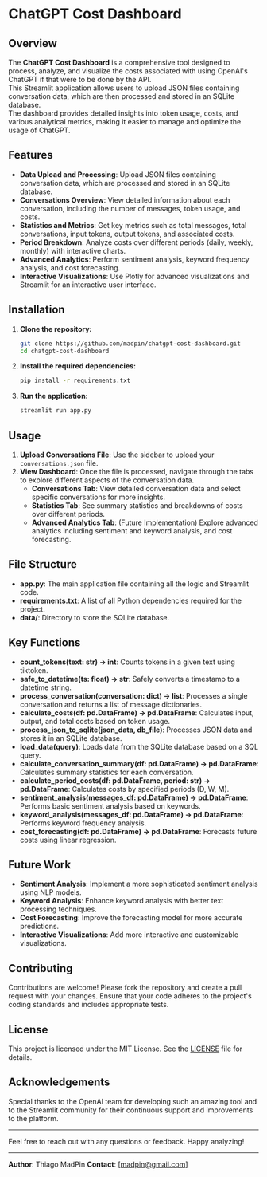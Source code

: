 # ChatGPT Cost Dashboard

## Overview

The **ChatGPT Cost Dashboard** is a comprehensive tool designed to process, analyze, and visualize the costs associated with using OpenAI's ChatGPT if that were to be done by the API.  
This Streamlit application allows users to upload JSON files containing conversation data, which are then processed and stored in an SQLite database.  
The dashboard provides detailed insights into token usage, costs, and various analytical metrics, making it easier to manage and optimize the usage of ChatGPT.

## Features

- **Data Upload and Processing**: Upload JSON files containing conversation data, which are processed and stored in an SQLite database.
- **Conversations Overview**: View detailed information about each conversation, including the number of messages, token usage, and costs.
- **Statistics and Metrics**: Get key metrics such as total messages, total conversations, input tokens, output tokens, and associated costs.
- **Period Breakdown**: Analyze costs over different periods (daily, weekly, monthly) with interactive charts.
- **Advanced Analytics**: Perform sentiment analysis, keyword frequency analysis, and cost forecasting.
- **Interactive Visualizations**: Use Plotly for advanced visualizations and Streamlit for an interactive user interface.

## Installation

1. **Clone the repository:**
   ```sh
   git clone https://github.com/madpin/chatgpt-cost-dashboard.git
   cd chatgpt-cost-dashboard
   ```

2. **Install the required dependencies:**
   ```sh
   pip install -r requirements.txt
   ```

3. **Run the application:**
   ```sh
   streamlit run app.py
   ```

## Usage

1. **Upload Conversations File**: Use the sidebar to upload your `conversations.json` file.
2. **View Dashboard**: Once the file is processed, navigate through the tabs to explore different aspects of the conversation data.
   - **Conversations Tab**: View detailed conversation data and select specific conversations for more insights.
   - **Statistics Tab**: See summary statistics and breakdowns of costs over different periods.
   - **Advanced Analytics Tab**: (Future Implementation) Explore advanced analytics including sentiment and keyword analysis, and cost forecasting.

## File Structure

- **app.py**: The main application file containing all the logic and Streamlit code.
- **requirements.txt**: A list of all Python dependencies required for the project.
- **data/**: Directory to store the SQLite database.

## Key Functions

- **count_tokens(text: str) -> int**: Counts tokens in a given text using tiktoken.
- **safe_to_datetime(ts: float) -> str**: Safely converts a timestamp to a datetime string.
- **process_conversation(conversation: dict) -> list**: Processes a single conversation and returns a list of message dictionaries.
- **calculate_costs(df: pd.DataFrame) -> pd.DataFrame**: Calculates input, output, and total costs based on token usage.
- **process_json_to_sqlite(json_data, db_file)**: Processes JSON data and stores it in an SQLite database.
- **load_data(query)**: Loads data from the SQLite database based on a SQL query.
- **calculate_conversation_summary(df: pd.DataFrame) -> pd.DataFrame**: Calculates summary statistics for each conversation.
- **calculate_period_costs(df: pd.DataFrame, period: str) -> pd.DataFrame**: Calculates costs by specified periods (D, W, M).
- **sentiment_analysis(messages_df: pd.DataFrame) -> pd.DataFrame**: Performs basic sentiment analysis based on keywords.
- **keyword_analysis(messages_df: pd.DataFrame) -> pd.DataFrame**: Performs keyword frequency analysis.
- **cost_forecasting(df: pd.DataFrame) -> pd.DataFrame**: Forecasts future costs using linear regression.

## Future Work

- **Sentiment Analysis**: Implement a more sophisticated sentiment analysis using NLP models.
- **Keyword Analysis**: Enhance keyword analysis with better text processing techniques.
- **Cost Forecasting**: Improve the forecasting model for more accurate predictions.
- **Interactive Visualizations**: Add more interactive and customizable visualizations.

## Contributing

Contributions are welcome! Please fork the repository and create a pull request with your changes. Ensure that your code adheres to the project's coding standards and includes appropriate tests.

## License

This project is licensed under the MIT License. See the [LICENSE](LICENSE) file for details.

## Acknowledgements

Special thanks to the OpenAI team for developing such an amazing tool and to the Streamlit community for their continuous support and improvements to the platform.

---

Feel free to reach out with any questions or feedback. Happy analyzing!

---

**Author**: Thiago MadPin
**Contact**: [madpin@gmail.com]  